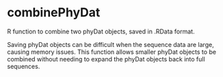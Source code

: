 # combinePhyDat

R function to combine two phyDat objects, saved in .RData format.

Saving phyDat objects can be difficult when the sequence data are large, causing memory issues. 
This function allows smaller phyDat objects to be combined without needing to expand the phyDat objects back into full sequences.
